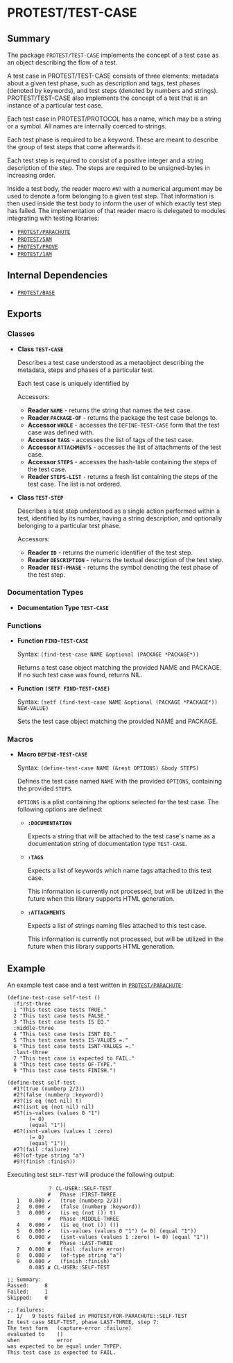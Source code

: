 # PROTEST/TEST-CASE

## Summary

The package `PROTEST/TEST-CASE` implements the concept of a test case as an
object describing the flow of a test.

A test case in PROTEST/TEST-CASE consists of three elements: metadata about a
given test phase, such as description and tags, test phases (denoted by
keywords), and test steps (denoted by numbers and strings). PROTEST/TEST-CASE
also implements the concept of a test that is an instance of a particular test
case.

Each test case in PROTEST/PROTOCOL has a name, which may be a string or a
symbol. All names are internally coerced to strings.

Each test phase is required to be a keyword. These are meant to describe the
group of test steps that come afterwards it.

Each test step is required to consist of a positive integer and a string
description of the step. The steps are required to be unsigned-bytes in
increasing order.

Inside a test body, the reader macro `#N?` with a numerical argument may be used
to denote a form belonging to a given test step. That information is then used
inside the test body to inform the user of which exactly test step has failed.
The implementation of that reader macro is delegated to modules integrating with
testing libraries:

  * [`PROTEST/PARACHUTE`](parachute.md)
  * [`PROTEST/5AM`](5am.md)
  * [`PROTEST/PROVE`](prove.md)
  * [`PROTEST/1AM`](1am.md)

## Internal Dependencies

  * [`PROTEST/BASE`](base.md)

## Exports

### Classes

  * **Class `TEST-CASE`**

    Describes a test case understood as a metaobject describing the metadata,
    steps and phases of a particular test.

    Each test case is uniquely identified by

    Accessors:
    * **Reader `NAME`** - returns the string that names the test case.
    * **Reader `PACKAGE-OF`** - returns the package the test case belongs to.
    * **Accessor `WHOLE`** - accesses the `DEFINE-TEST-CASE` form that the test
      case was defined with.
    * **Accessor `TAGS`** - accesses the list of tags of the test case.
    * **Accessor `ATTACHMENTS`** - accesses the list of attachments of the test
      case.
    * **Accessor `STEPS`** - accesses the hash-table containing the steps of the
      test case.
    * **Reader `STEPS-LIST`** - returns a fresh list containing the steps of the
      test case. The list is not ordered.

  * **Class `TEST-STEP`**

    Describes a test step understood as a single action performed within a test,
    identified by its number, having a string description, and optionally
    belonging to a particular test phase.

    Accessors:
    * **Reader `ID`** - returns the numeric identifier of the test step.
    * **Reader `DESCRIPTION`** - returns the textual description of the test
      step.
    * **Reader `TEST-PHASE`** - returns the symbol denoting the test phase of
      the test step.

### Documentation Types

  * **Documentation Type `TEST-CASE`**

### Functions

  * **Function `FIND-TEST-CASE`**

    Syntax: `(find-test-case NAME &optional (PACKAGE *PACKAGE*))`

    Returns a test case object matching the provided NAME and PACKAGE. If no
    such test case was found, returns NIL.

  * **Function `(SETF FIND-TEST-CASE)`**

    Syntax: `(setf (find-test-case NAME &optional (PACKAGE *PACKAGE*))
                   NEW-VALUE)`

    Sets the test case object matching the provided NAME and PACKAGE.

### Macros

  * **Macro `DEFINE-TEST-CASE`**

    Syntax: `(define-test-case NAME (&rest OPTIONS) &body STEPS)`

    Defines the test case named `NAME` with the provided `OPTIONS`, containing
    the provided `STEPS`.

    `OPTIONS` is a plist containing the options selected for the test case. The
    following options are defined:

    * **`:DOCUMENTATION`**

      Expects a string that will be attached to the test case's name as a
      documentation string of documentation type `TEST-CASE`.

    * **`:TAGS`**

      Expects a list of keywords which name tags attached to this test case.

      This information is currently not processed, but will be utilized in the
      future when this library supports HTML generation.

    * **`:ATTACHMENTS`**

      Expects a list of strings naming files attached to this test case.

      This information is currently not processed, but will be utilized in the
      future when this library supports HTML generation.

## Example

An example test case and a test written in
[`PROTEST/PARACHUTE`](parachute.md):

```common-lisp
(define-test-case self-test ()
  :first-three
  1 "This test case tests TRUE."
  2 "This test case tests FALSE."
  3 "This test case tests IS EQ."
  :middle-three
  4 "This test case tests ISNT EQ."
  5 "This test case tests IS-VALUES =."
  6 "This test case tests ISNT-VALUES =."
  :last-three
  7 "This test case is expected to FAIL."
  8 "This test case tests OF-TYPE."
  9 "This test case tests FINISH.")

(define-test self-test
  #1?(true (numberp 2/3))
  #2?(false (numberp :keyword))
  #3?(is eq (not nil) t)
  #4?(isnt eq (not nil) nil)
  #5?(is-values (values 0 "1")
       (= 0)
       (equal "1"))
  #6?(isnt-values (values 1 :zero)
       (= 0)
       (equal "1"))
  #7?(fail :failure)
  #8?(of-type string "a")
  #9?(finish :finish))
```

Executing test `SELF-TEST` will produce the following output:

```
             ？ CL-USER::SELF-TEST
             #   Phase :FIRST-THREE
   1   0.000 ✔   (true (numberp 2/3))
   2   0.000 ✔   (false (numberp :keyword))
   3   0.000 ✔   (is eq (not ()) t)
             #   Phase :MIDDLE-THREE
   4   0.000 ✔   (is eq (not ()) ())
   5   0.000 ✔   (is-values (values 0 "1") (= 0) (equal "1"))
   6   0.000 ✔   (isnt-values (values 1 :zero) (= 0) (equal "1"))
             #   Phase :LAST-THREE
   7   0.000 ✘   (fail :failure error)
   8   0.000 ✔   (of-type string "a")
   9   0.000 ✔   (finish :finish)
       0.085 ✘ CL-USER::SELF-TEST

;; Summary:
Passed:     8
Failed:     1
Skipped:    0

;; Failures:
   1/   9 tests failed in PROTEST/FOR-PARACHUTE::SELF-TEST
In test case SELF-TEST, phase LAST-THREE, step 7:
The test form   (capture-error :failure)
evaluated to    ()
when            error
was expected to be equal under TYPEP.
This test case is expected to FAIL.
```
